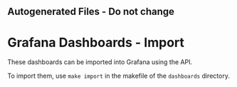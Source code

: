 ## Autogenerated Files - Do not change

# Grafana Dashboards - Import

These dashboards can be imported into Grafana using the API.

To import them, use `make import` in the makefile of the `dashboards` directory.